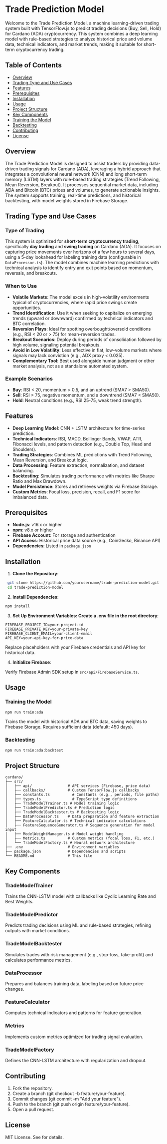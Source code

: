 # Trade Prediction Model

Welcome to the Trade Prediction Model, a machine learning-driven trading system built with TensorFlow.js to predict trading decisions (Buy, Sell, Hold) for Cardano (ADA) cryptocurrency. This system combines a deep learning model with rule-based strategies to analyze historical price and volume data, technical indicators, and market trends, making it suitable for short-term cryptocurrency trading.

## Table of Contents

- [Overview](#overview)
- [Trading Type and Use Cases](#trading-type-and-use-cases)
- [Features](#features)
- [Prerequisites](#prerequisites)
- [Installation](#installation)
- [Usage](#usage)
- [Project Structure](#project-structure)
- [Key Components](#key-components)
- [Training the Model](#training-the-model)
- [Backtesting](#backtesting)
- [Contributing](#contributing)
- [License](#license)

## Overview

The Trade Prediction Model is designed to assist traders by providing data-driven trading signals for Cardano (ADA), leveraging a hybrid approach that integrates a convolutional neural network (CNN) and long short-term memory (LSTM) layers with rule-based trading strategies (Trend Following, Mean Reversion, Breakout). It processes sequential market data, including ADA and Bitcoin (BTC) prices and volumes, to generate actionable insights. The system supports training, real-time predictions, and historical backtesting, with model weights stored in Firebase Storage.

## Trading Type and Use Cases

### Type of Trading

This system is optimized for **short-term cryptocurrency trading**, specifically **day trading** and **swing trading** on Cardano (ADA). It focuses on capturing price movements over horizons of a few hours to several days, using a 5-day lookahead for labeling training data (configurable in `DataProcessor.ts`). The model combines machine learning predictions with technical analysis to identify entry and exit points based on momentum, reversals, and breakouts.

### When to Use

- **Volatile Markets**: The model excels in high-volatility environments typical of cryptocurrencies, where rapid price swings create opportunities.
- **Trend Identification**: Use it when seeking to capitalize on emerging trends (upward or downward) confirmed by technical indicators and BTC correlation.
- **Reversion Plays**: Ideal for spotting overbought/oversold conditions (e.g., RSI < 20 or > 75) for mean-reversion trades.
- **Breakout Scenarios**: Deploy during periods of consolidation followed by high volume, signaling potential breakouts.
- **Avoid in Low Volatility**: Less effective in flat, low-volume markets where signals may lack conviction (e.g., ADX proxy < 0.025).
- **Complementary Tool**: Best used alongside human judgment or other market analysis, not as a standalone automated system.

### Example Scenarios

- **Buy**: RSI < 20, momentum > 0.5, and an uptrend (SMA7 > SMA50).
- **Sell**: RSI > 75, negative momentum, and a downtrend (SMA7 < SMA50).
- **Hold**: Neutral conditions (e.g., RSI 25-75, weak trend strength).

## Features

- **Deep Learning Model**: CNN + LSTM architecture for time-series prediction.
- **Technical Indicators**: RSI, MACD, Bollinger Bands, VWAP, ATR, Fibonacci levels, and pattern detection (e.g., Double Top, Head and Shoulders).
- **Trading Strategies**: Combines ML predictions with Trend Following, Mean Reversion, and Breakout logic.
- **Data Processing**: Feature extraction, normalization, and dataset balancing.
- **Backtesting**: Simulates trading performance with metrics like Sharpe Ratio and Max Drawdown.
- **Model Persistence**: Stores and retrieves weights via Firebase Storage.
- **Custom Metrics**: Focal loss, precision, recall, and F1 score for imbalanced data.

## Prerequisites

- **Node.js**: v16.x or higher
- **npm**: v8.x or higher
- **Firebase Account**: For storage and authentication
- **API Access**: Historical price data source (e.g., CoinGecko, Binance API)
- **Dependencies**: Listed in `package.json`

## Installation

1. **Clone the Repository**:

```bash
 git clone https://github.com/yourusername/trade-prediction-model.git
 cd trade-prediction-model
```

2. **Install Dependencies**:

```bash
npm install
```

3. **Set Up Environment Variables: Create a .env file in the root directory**:

```plaintext
FIREBASE_PROJECT_ID=your-project-id
FIREBASE_PRIVATE_KEY=your-private-key
FIREBASE_CLIENT_EMAIL=your-client-email
API_KEY=your-api-key-for-price-data
```

Replace placeholders with your Firebase credentials and API key for historical data.

4. **Initialize Firebase**:

Verify Firebase Admin SDK setup in `src/api/FirebaseService.ts`.

## Usage

### Training the Model

```bash
npm run train:ada
```

Trains the model with historical ADA and BTC data, saving weights to Firebase Storage. Requires sufficient data (default: 450 days).

### Backtesting

```bash
npm run train:ada:backtest
```

## Project Structure

```plaintext
cardano/
├── src/
│   ├── api/                # API services (Firebase, price data)
│   ├── callbacks/          # Custom TensorFlow.js callbacks
│   ├── constants.ts          # Constants (e.g., periods, file paths)
│   ├── types.ts              # TypeScript type definitions
│   ├── TradeModelTrainer.ts # Model training logic
│   ├── TradeModelPredictor.ts # Prediction logic
│   ├── TradeModelBacktester.ts # Backtesting logic
│   ├── DataProcessor.ts    # Data preparation and feature extraction
│   ├── FeatureCalculator.ts # Technical indicator calculations
│   ├── FeatureSequenceGenerator.ts # Sequence generation for model input
│   ├── ModelWeightManager.ts # Model weight handling
│   ├── Metrics.ts          # Custom metrics (focal loss, F1, etc.)
│   └── TradeModelFactory.ts # Neural network architecture
├── .env                    # Environment variables
├── package.json            # Dependencies and scripts
└── README.md               # This file
```

## Key Components

### TradeModelTrainer

Trains the CNN-LSTM model with callbacks like Cyclic Learning Rate and Best Weights.

### TradeModelPredictor

Predicts trading decisions using ML and rule-based strategies, refining outputs with market conditions.

### TradeModelBacktester

Simulates trades with risk management (e.g., stop-loss, take-profit) and calculates performance metrics.

### DataProcessor

Prepares and balances training data, labeling based on future price changes.

### FeatureCalculator

Computes technical indicators and patterns for feature generation.

### Metrics

Implements custom metrics optimized for trading signal evaluation.

### TradeModelFactory

Defines the CNN-LSTM architecture with regularization and dropout.

## Contributing

1. Fork the repository.
2. Create a branch (git checkout -b feature/your-feature).
3. Commit changes (git commit -m "Add your feature").
4. Push to the branch (git push origin feature/your-feature).
5. Open a pull request.

## License

MIT License. See for details.
